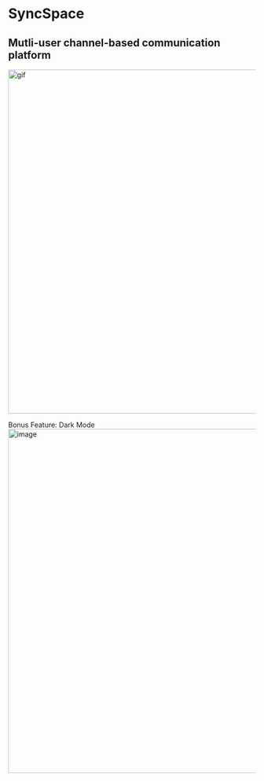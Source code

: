 # SyncSpace   
## Mutli-user channel-based communication platform 

<img width="700" alt="gif" src="https://github.com/SyncSpace-Chat/SyncSpace/assets/10300422/925cd76e-2d94-4d53-97bf-b224988caef9">  <br/>  

Bonus Feature: Dark Mode  
<img width="700" alt="image" src="https://github.com/SyncSpace-Chat/SyncSpace/assets/10300422/aad24048-c7ca-4834-a7bf-c7eb6b54bbce">


